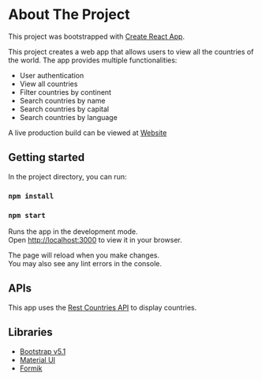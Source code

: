 # About The Project

This project was bootstrapped with [Create React App](https://github.com/facebook/create-react-app).

This project creates a web app that allows users to view all the countries of the world. The app provides multiple functionalities:

- User authentication
- View all countries
- Filter countries by continent
- Search countries by name
- Search countries by capital
- Search countries by language

A live production build can be viewed at [Website](https://roundtheworld-87062.web.app/)

## Getting started

In the project directory, you can run:

### `npm install`

### `npm start`

Runs the app in the development mode.\
Open [http://localhost:3000](http://localhost:3000) to view it in your browser.

The page will reload when you make changes.\
You may also see any lint errors in the console.

## APIs

This app uses the [Rest Countries API](https://restcountries.com/) to display countries.

## Libraries

- [Bootstrap v5.1](https://getbootstrap.com/)
- [Material UI](https://mui.com/)
- [Formik](https://formik.org/)
